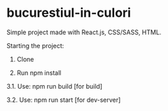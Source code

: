 # bucurestiul-in-culori
Simple project made with React.js, CSS/SASS, HTML.

Starting the project:

1. Clone

2. Run npm install

3.1. Use: npm run build [for build]

3.2. Use: npm run start [for dev-server] 
